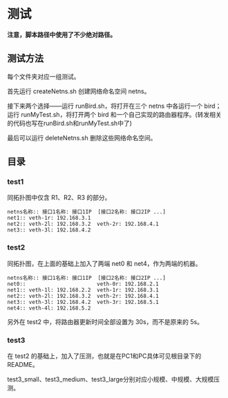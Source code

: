 # 测试

**注意，脚本路径中使用了不少绝对路径。**

## 测试方法

每个文件夹对应一组测试。

首先运行 createNetns.sh 创建网络命名空间 netns。

接下来两个选择——运行 runBird.sh，将打开在三个 netns 中各运行一个 bird；运行 runMyTest.sh，将打开两个 bird 和一个自己实现的路由器程序。(转发相关的代码也写在runBird.sh和runMyTest.sh中了)

最后可以运行 deleteNetns.sh 删除这些网络命名空间。

## 目录

### test1

同拓扑图中仅含 R1、R2、R3 的部分。

```
netns名称:: 接口1名称: 接口1IP  [接口2名称: 接口2IP ...]
net1:: veth-1r: 192.168.3.1
net2:: veth-2l: 192.168.3.2  veth-2r: 192.168.4.1
net3:: veth-3l: 192.168.4.2
```

### test2

同拓扑图，在上面的基础上加入了两端 net0 和 net4，作为两端的机器。

```
netns名称:: 接口1名称: 接口1IP  [接口2名称: 接口2IP ...]
net0::                       veth-0r: 192.168.2.1
net1:: veth-1l: 192.168.2.2  veth-1r: 192.168.3.1
net2:: veth-2l: 192.168.3.2  veth-2r: 192.168.4.1
net3:: veth-3l: 192.168.4.2  veth-3r: 192.168.5.1
net4:: veth-4l: 192.168.5.2
```

另外在 test2 中，将路由器更新时间全部设置为 30s，而不是原来的 5s。

### test3

在 test2 的基础上，加入了压测，也就是在PC1和PC具体可见根目录下的README。

test3\_small、test3\_medium、test3\_large分别对应小规模、中规模、大规模压测。
